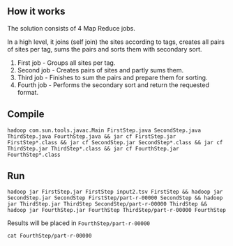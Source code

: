 ## How it works

The solution consists of 4 Map Reduce jobs.

In a high level, it joins (self join) the sites according to tags, creates all pairs of sites per tag, sums the pairs and sorts them with secondary sort.

1. First job - Groups all sites per tag.
2. Second job - Creates pairs of sites and partly sums them.
3. Third job - Finishes to sum the pairs and prepare them for sorting.
4. Fourth job - Performs the secondary sort and return the requested format.

## Compile

    hadoop com.sun.tools.javac.Main FirstStep.java SecondStep.java ThirdStep.java FourthStep.java && jar cf FirstStep.jar FirstStep*.class && jar cf SecondStep.jar SecondStep*.class && jar cf ThirdStep.jar ThirdStep*.class && jar cf FourthStep.jar FourthStep*.class

## Run

    hadoop jar FirstStep.jar FirstStep input2.tsv FirstStep && hadoop jar SecondStep.jar SecondStep FirstStep/part-r-00000 SecondStep && hadoop jar ThirdStep.jar ThirdStep SecondStep/part-r-00000 ThirdStep && hadoop jar FourthStep.jar FourthStep ThirdStep/part-r-00000 FourthStep

Results will be placed in `FourthStep/part-r-00000`

    cat FourthStep/part-r-00000
